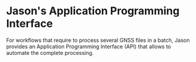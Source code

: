 # Jason's Application Programming Interface

For workflows that require to process several GNSS files in a batch, Jason
provides an Application Programming Interface (API) that allows to automate
the complete processing.

